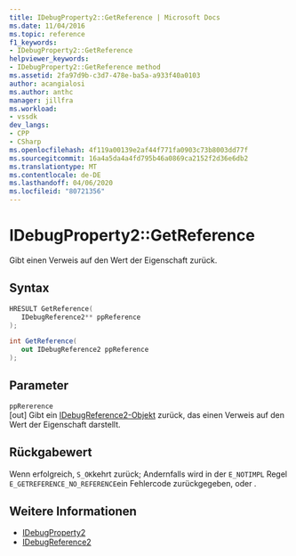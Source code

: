 ```yaml
---
title: IDebugProperty2::GetReference | Microsoft Docs
ms.date: 11/04/2016
ms.topic: reference
f1_keywords:
- IDebugProperty2::GetReference
helpviewer_keywords:
- IDebugProperty2::GetReference method
ms.assetid: 2fa97d9b-c3d7-478e-ba5a-a933f40a0103
author: acangialosi
ms.author: anthc
manager: jillfra
ms.workload:
- vssdk
dev_langs:
- CPP
- CSharp
ms.openlocfilehash: 4f119a00139e2af44f771fa0903c73b8003dd77f
ms.sourcegitcommit: 16a4a5da4a4fd795b46a0869ca2152f2d36e6db2
ms.translationtype: MT
ms.contentlocale: de-DE
ms.lasthandoff: 04/06/2020
ms.locfileid: "80721356"
---
```

# <a name="idebugproperty2getreference"></a>IDebugProperty2::GetReference
Gibt einen Verweis auf den Wert der Eigenschaft zurück.

## <a name="syntax"></a>Syntax

```cpp
HRESULT GetReference(
   IDebugReference2** ppReference
);
```

```csharp
int GetReference(
   out IDebugReference2 ppReference
);
```

## <a name="parameters"></a>Parameter
`ppRererence`\
[out] Gibt ein [IDebugReference2-Objekt](../../../extensibility/debugger/reference/idebugreference2.md) zurück, das einen Verweis auf den Wert der Eigenschaft darstellt.

## <a name="return-value"></a>Rückgabewert
 Wenn erfolgreich, `S_OK`kehrt zurück; Andernfalls wird in der `E_NOTIMPL` Regel `E_GETREFERENCE_NO_REFERENCE`ein Fehlercode zurückgegeben, oder .

## <a name="see-also"></a>Weitere Informationen
- [IDebugProperty2](../../../extensibility/debugger/reference/idebugproperty2.md)
- [IDebugReference2](../../../extensibility/debugger/reference/idebugreference2.md)
